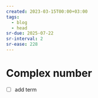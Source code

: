```yaml
---
created: 2023-03-15T00:00+03:00
tags:
  - blog
  - head
sr-due: 2025-07-22
sr-interval: 2
sr-ease: 228
---
```


# Complex number

- [ ] add term

